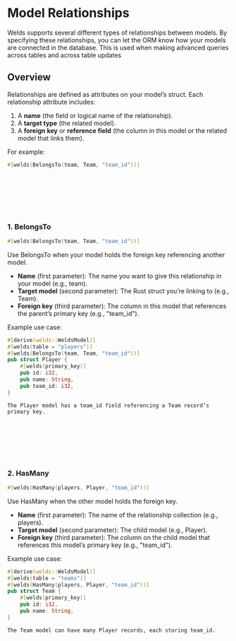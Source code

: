 # Model Relationships

Welds supports several different types of relationships between models. By specifying these relationships, you can let the ORM know how your models are connected in the database.
This is used when making advanced queries across tables and across table updates

## Overview

Relationships are defined as attributes on your model’s struct. Each relationship attribute includes:
1. A **name** (the field or logical name of the relationship).
2. A **target type** (the related model).
3. A **foreign key** or **reference field** (the column in this model or the related model that links them).

For example:

```rust
#[welds(BelongsTo(team, Team, "team_id"))]
```

<br/>
<br/>
<br/>
<br/>
<br/>

### 1. BelongsTo

```rust
#[welds(BelongsTo(team, Team, "team_id"))]
```

Use BelongsTo when your model holds the foreign key referencing another model.

- **Name** (first parameter): The name you want to give this relationship in your model (e.g., team).
- **Target model** (second parameter): The Rust struct you’re linking to (e.g., Team).
- **Foreign key** (third parameter): The column in this model that references the parent’s primary key (e.g., "team_id").

Example use case:
```rust
#[derive(welds::WeldsModel)]
#[welds(table = "players")]
#[welds(BelongsTo(team, Team, "team_id"))]
pub struct Player {
    #[welds(primary_key)]
    pub id: i32,
    pub name: String,
    pub team_id: i32,
}
```
    The Player model has a team_id field referencing a Team record’s primary key.

<br/>
<br/>
<br/>
<br/>
<br/>

### 2. HasMany

```rust
#[welds(HasMany(players, Player, "team_id"))]
```

Use HasMany when the other model holds the foreign key. 

- **Name** (first parameter): The name of the relationship collection (e.g., players).
- **Target model** (second parameter): The child model (e.g., Player).
- **Foreign key** (third parameter): The column on the child model that references this model’s primary key (e.g., "team_id").

Example use case:

```rust
#[derive(welds::WeldsModel)]
#[welds(table = "teams")]
#[welds(HasMany(players, Player, "team_id"))]
pub struct Team {
    #[welds(primary_key)]
    pub id: i32,
    pub name: String,
}
```
    The Team model can have many Player records, each storing team_id.

<br/>
<br/>
<br/>
<br/>
<br/>
